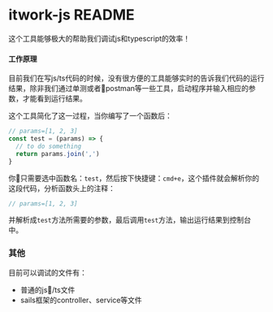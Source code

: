 # itwork-js README
这个工具能够极大的帮助我们调试js和typescript的效率！

#### 工作原理
目前我们在写js/ts代码的时候，没有很方便的工具能够实时的告诉我们代码的运行结果，除非我们通过单测或者postman等一些工具，启动程序并输入相应的参数，才能看到运行结果。

这个工具简化了这一过程，当你编写了一个函数后：
```javascript
// params=[1, 2, 3]
const test = (params) => {
  // to do something
  return params.join(',')
}
```

你只需要选中函数名：`test`，然后按下快捷键：`cmd+e`，这个插件就会解析你的这段代码，分析函数头上的注释：
```javascript
// params=[1, 2, 3]
```

并解析成`test`方法所需要的参数，最后调用`test`方法，输出运行结果到控制台中。

### 其他

目前可以调试的文件有：
* 普通的js/ts文件
* sails框架的controller、service等文件